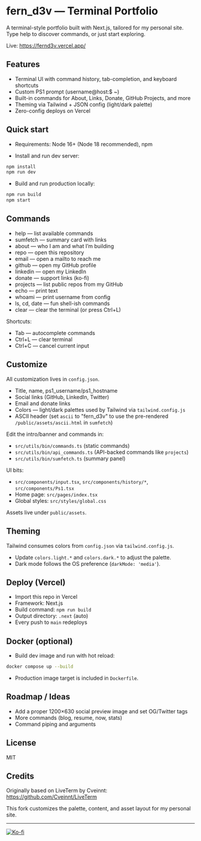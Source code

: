 # fern_d3v — Terminal Portfolio

A terminal-style portfolio built with Next.js, tailored for my personal site. Type help to discover commands, or just start exploring.

Live: https://fernd3v.vercel.app/

## Features
- Terminal UI with command history, tab-completion, and keyboard shortcuts
- Custom PS1 prompt (username@host:$ ~)
- Built-in commands for About, Links, Donate, GitHub Projects, and more
- Theming via Tailwind + JSON config (light/dark palette)
- Zero-config deploys on Vercel

## Quick start
- Requirements: Node 16+ (Node 18 recommended), npm

- Install and run dev server:
```bash
npm install
npm run dev
```
- Build and run production locally:
```bash
npm run build
npm start
```

## Commands
- help — list available commands
- sumfetch — summary card with links
- about — who I am and what I’m building
- repo — open this repository
- email — open a mailto to reach me
- github — open my GitHub profile
- linkedin — open my LinkedIn
- donate — support links (ko-fi)
- projects — list public repos from my GitHub
- echo <text> — print text
- whoami — print username from config
- ls, cd, date — fun shell-ish commands
- clear — clear the terminal (or press Ctrl+L)

Shortcuts:
- Tab — autocomplete commands
- Ctrl+L — clear terminal
- Ctrl+C — cancel current input

## Customize
All customization lives in `config.json`.
- Title, name, ps1_username/ps1_hostname
- Social links (GitHub, LinkedIn, Twitter)
- Email and donate links
- Colors — light/dark palettes used by Tailwind via `tailwind.config.js`
- ASCII header (set `ascii` to "fern_d3v" to use the pre-rendered `/public/assets/ascii.html` in `sumfetch`)

Edit the intro/banner and commands in:
- `src/utils/bin/commands.ts` (static commands)
- `src/utils/bin/api_commands.ts` (API-backed commands like `projects`)
- `src/utils/bin/sumfetch.ts` (summary panel)

UI bits:
- `src/components/input.tsx`, `src/components/history/*`, `src/components/Ps1.tsx`
- Home page: `src/pages/index.tsx`
- Global styles: `src/styles/global.css`

Assets live under `public/assets`.

## Theming
Tailwind consumes colors from `config.json` via `tailwind.config.js`.
- Update `colors.light.*` and `colors.dark.*` to adjust the palette.
- Dark mode follows the OS preference (`darkMode: 'media'`).

## Deploy (Vercel)
- Import this repo in Vercel
- Framework: Next.js
- Build command: `npm run build`
- Output directory: `.next` (auto)
- Every push to `main` redeploys

## Docker (optional)
- Build dev image and run with hot reload:
```bash
docker compose up --build
```
- Production image target is included in `Dockerfile`.

## Roadmap / Ideas
- Add a proper 1200×630 social preview image and set OG/Twitter tags
- More commands (blog, resume, now, stats)
- Command piping and arguments

## License
MIT

## Credits
Originally based on LiveTerm by Cveinnt: https://github.com/Cveinnt/LiveTerm

This fork customizes the palette, content, and asset layout for my personal site.

---
[![Ko-fi](https://ko-fi.com/img/githubbutton_sm.svg)](https://ko-fi.com/fernd3v)